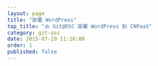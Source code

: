 ```yaml
---
layout: page
title: "部署 WordPress"
top_title: "从 Git@OSC 部署 WordPress 到 CNPaaS"
category: git-osc
date: 2015-07-29 11:16:00
order: 1
published: false
---
```

